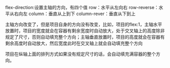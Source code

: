 flex-direction:设置主轴的方向，有四个值
	row：水平从左向右
	row-reverse：水平从右向左
	column：垂直从上到下
	column-rever：垂直从下到上

主轴方向改变了，但是项目自身的方向没有改变，比如，项目的flex:1，主轴水平放置时，项目的宽度就会在容器有剩余宽度时自动放大，处于交叉轴上的高度除非规定了尺寸，否则自动填充整个方向；主轴垂直放置时，项目的高度就会在容器有剩余高度时自动放大，然后宽度此时在交叉轴上就会自动填充整个方向
	
项目在纵轴上面的排列方式如果没有规定尺寸的话，会自动填充满容器的整个方向。